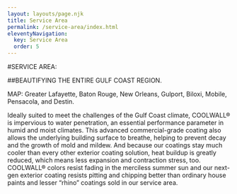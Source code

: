 ```yaml
---
layout: layouts/page.njk
title: Service Area
permalink: /service-area/index.html
eleventyNavigation:
  key: Service Area
  order: 5
---
```


#SERVICE AREA:

##BEAUTIFYING THE ENTIRE GULF COAST REGION.

MAP:	Greater Lafayette, Baton Rouge, New Orleans, Gulport, Biloxi, Mobile, Pensacola, and Destin.

Ideally suited to meet the challenges of the Gulf Coast climate, COOLWALL® is impervious to water penetration, an essential performance parameter in humid and moist climates. This advanced commercial-grade coating also allows the underlying building surface to breathe, helping to prevent decay and the growth of mold and mildew. And because our coatings stay much cooler than every other exterior coating solution, heat buildup is greatly reduced, which means less expansion and contraction stress, too. COOLWALL&reg; colors resist fading in the merciless summer sun and our next-gen exterior coating resists pitting and chipping better than ordinary house paints and lesser “rhino” coatings sold in our service area.
